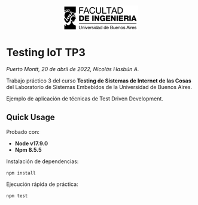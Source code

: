 <p style="text-align:center;"><img src="./img/fiuba_logo.png" alt="fiuba_logo" width="200"/></p>

# Testing IoT TP3 

_Puerto Montt, 20 de abril de 2022, Nicolás Hasbún A._ 

Trabajo práctico 3 del curso **Testing de Sistemas de Internet de las Cosas** del 
Laboratorio de Sistemas Embebidos de la Universidad de Buenos Aires.

Ejemplo de aplicación de técnicas de Test Driven Development. 

## Quick Usage

Probado con:

* **Node v17.9.0**
* **Npm 8.5.5**

Instalación de dependencias:

```
npm install
```

Ejecución rápida de práctica:

```
npm test
```



